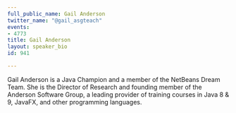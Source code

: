 ```yaml
---
full_public_name: Gail Anderson
twitter_name: "@gail_asgteach"
events:
- 4773
title: Gail Anderson
layout: speaker_bio
id: 941

---
```

Gail Anderson is a Java Champion and a member of the NetBeans Dream Team. She is the Director of Research and founding member of the Anderson Software Group, a leading provider of training courses in Java 8 & 9, JavaFX, and other programming languages.

